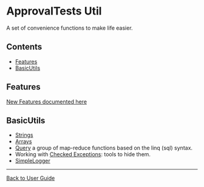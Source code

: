 <a id="top"></a>

# ApprovalTests Util
A set of convenience functions to make life easier.

<!-- toc -->
## Contents

  * [Features](#features)
  * [BasicUtils](#basicutils)<!-- endToc -->

## Features
[New Features documented here](Features.md#top)

## BasicUtils

* [Strings](StringUtils.md#top)
* [Arrays](ArrayUtils.md#top)
* [Query](Queryable.md#top) a group of map-reduce functions based on the linq (sql) syntax.
* Working with [Checked Exceptions](reference/RuntimeExceptions.md#top): tools to hide them.
* [SimpleLogger](reference/SimpleLogger.md#top) 

---

[Back to User Guide](README.md#top)
